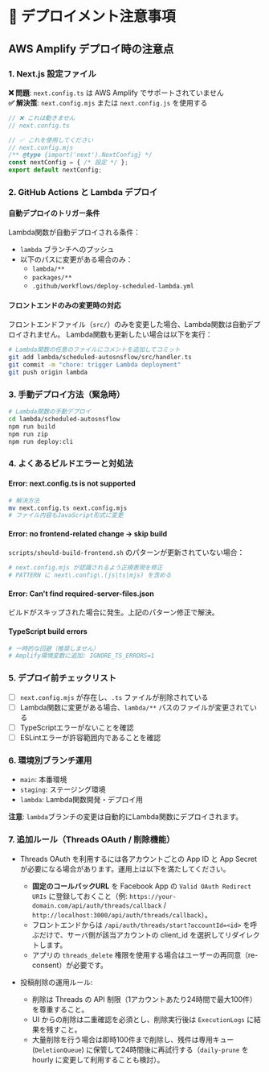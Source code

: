 # 🚀 デプロイメント注意事項

## AWS Amplify デプロイ時の注意点

### 1. Next.js 設定ファイル
**❌ 問題**: `next.config.ts` は AWS Amplify でサポートされていません  
**✅ 解決策**: `next.config.mjs` または `next.config.js` を使用する

```javascript
// ❌ これは動きません
// next.config.ts

// ✅ これを使用してください  
// next.config.mjs
/** @type {import('next').NextConfig} */
const nextConfig = { /* 設定 */ };
export default nextConfig;
```

### 2. GitHub Actions と Lambda デプロイ

#### 自動デプロイのトリガー条件
Lambda関数が自動デプロイされる条件：
- `lambda` ブランチへのプッシュ
- 以下のパスに変更がある場合のみ：
  - `lambda/**`
  - `packages/**`
  - `.github/workflows/deploy-scheduled-lambda.yml`

#### フロントエンドのみの変更時の対応
フロントエンドファイル（`src/`）のみを変更した場合、Lambda関数は自動デプロイされません。
Lambda関数も更新したい場合は以下を実行：

```bash
# Lambda関数の任意のファイルにコメントを追加してコミット
git add lambda/scheduled-autosnsflow/src/handler.ts
git commit -m "chore: trigger Lambda deployment"
git push origin lambda
```

### 3. 手動デプロイ方法（緊急時）

```bash
# Lambda関数の手動デプロイ
cd lambda/scheduled-autosnsflow
npm run build
npm run zip
npm run deploy:cli
```

### 4. よくあるビルドエラーと対処法

#### Error: next.config.ts is not supported
```bash
# 解決方法
mv next.config.ts next.config.mjs
# ファイル内容もJavaScript形式に変更
```

#### Error: no frontend-related change -> skip build
`scripts/should-build-frontend.sh` のパターンが更新されていない場合：
```bash
# next.config.mjs が認識されるよう正規表現を修正
# PATTERN に next\.config\.(js|ts|mjs) を含める
```

#### Error: Can't find required-server-files.json
ビルドがスキップされた場合に発生。上記のパターン修正で解決。

#### TypeScript build errors
```bash
# 一時的な回避（推奨しません）
# Amplify環境変数に追加: IGNORE_TS_ERRORS=1
```

### 5. デプロイ前チェックリスト

- [ ] `next.config.mjs` が存在し、`.ts` ファイルが削除されている
- [ ] Lambda関数に変更がある場合、`lambda/**` パスのファイルが変更されている
- [ ] TypeScriptエラーがないことを確認
- [ ] ESLintエラーが許容範囲内であることを確認

### 6. 環境別ブランチ運用

- `main`: 本番環境
- `staging`: ステージング環境
- `lambda`: Lambda関数開発・デプロイ用

**注意**: `lambda`ブランチの変更は自動的にLambda関数にデプロイされます。

### 7. 追加ルール（Threads OAuth / 削除機能）

- Threads OAuth を利用するには各アカウントごとの App ID と App Secret が必要になる場合があります。運用上は以下を満たしてください。
  - **固定のコールバックURL** を Facebook App の `Valid OAuth Redirect URIs` に登録しておくこと（例: `https://your-domain.com/api/auth/threads/callback` / `http://localhost:3000/api/auth/threads/callback`）。
  - フロントエンドからは `/api/auth/threads/start?accountId=<id>` を呼ぶだけで、サーバ側が該当アカウントの client_id を選択してリダイレクトします。
  - アプリの `threads_delete` 権限を使用する場合はユーザーの再同意（re-consent）が必要です。

- 投稿削除の運用ルール:
  - 削除は Threads の API 制限（1アカウントあたり24時間で最大100件）を尊重すること。
  - UI からの削除は二重確認を必須とし、削除実行後は `ExecutionLogs` に結果を残すこと。
  - 大量削除を行う場合は即時100件まで削除し、残件は専用キュー (`DeletionQueue`) に保管して24時間後に再試行する（`daily-prune` を hourly に変更して利用することも検討）。

